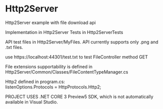 # Http2Server
Http2Server example with file download api

Implementation in Http2Server
Tests in Http2ServerTests

API test files in Http2Server/MyFiles.
API currently supports only .png and .txt files.

use https://localhost:44301/test.txt to test FileController method GET

File extensions supportability is defined in Http2Server/Common/Classes/FileContentTypeManager.cs

Http2 defined in program.cs:                             
listenOptions.Protocols = HttpProtocols.Http2;

PROJECT USES .NET CORE 3 Preview5 SDK, which is not automatically available in Visual Studio.
